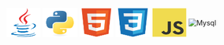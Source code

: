 <!--<div align="center">
  <a href="https://github.com/GabrielBonaretti"> 
  <img height="180em" src="https://github-readme-stats.vercel.app/api?username=GabrielBonaretti&show_icons=true&theme=dark&include_all_commits=true&count_private=true"/>
  <img height="180em" src="https://github-readme-stats.vercel.app/api/top-langs/?username=GabrielBonaretti&layout=compact&langs_count=7&theme=dark"/>
</div>
 
---
 
<!-- <div align="center">
 <img align="center" height="auto" width="50%" src="https://qph.cf2.quoracdn.net/main-qimg-98a605f9d45e09cd470aa50ea7049ad0">
</div> -->

<!-- --- -->
 
<div align="center">
<div style="display: inline_block">
  <img align="center" alt="java" height="60" width="70" src="https://raw.githubusercontent.com/devicons/devicon/master/icons/java/java-original.svg">
  <img align="center" alt="Python" height="60" width="70" src="https://raw.githubusercontent.com/devicons/devicon/master/icons/python/python-original.svg">
  <img align="center" alt="HTML" height="60" width="70" src="https://raw.githubusercontent.com/devicons/devicon/master/icons/html5/html5-original.svg">
  <img align="center" alt="CSS" height="60" width="70" src="https://raw.githubusercontent.com/devicons/devicon/master/icons/css3/css3-original.svg">
  <img align="center" alt="javascript" height="60" width="70" src="https://raw.githubusercontent.com/devicons/devicon/master/icons/javascript/javascript-original.svg" />
  <img align="center" alt="Mysql" height="60" width="70" img src="https://cdn.jsdelivr.net/gh/devicons/devicon/icons/mysql/mysql-original-wordmark.svg" />
</div>
